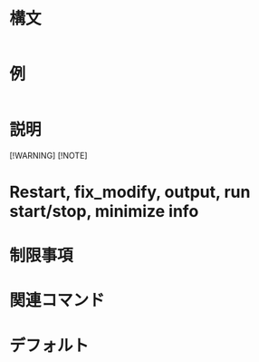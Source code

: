 #

# 構文
```
```

# 例
```
```

# 説明

[!WARNING]
[!NOTE]

# Restart, fix_modify, output, run start/stop, minimize info

# 制限事項

# 関連コマンド

# デフォルト
